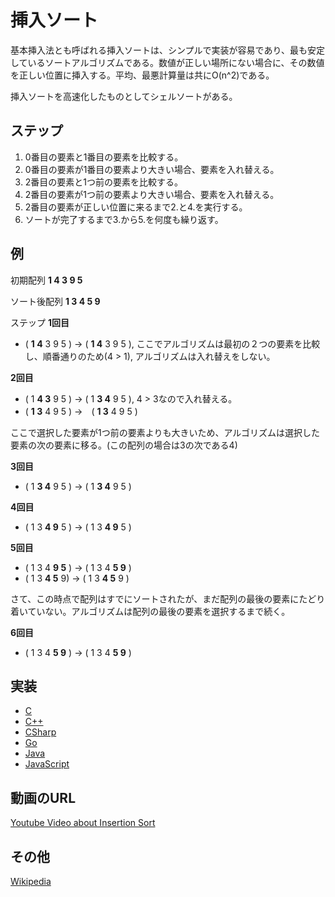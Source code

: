 # 挿入ソート　

基本挿入法とも呼ばれる挿入ソートは、シンプルで実装が容易であり、最も安定しているソートアルゴリズムである。数値が正しい場所にない場合に、その数値を正しい位置に挿入する。平均、最悪計算量は共にO(n^2)である。

挿入ソートを高速化したものとしてシェルソートがある。

## ステップ

1. 0番目の要素と1番目の要素を比較する。
2. 0番目の要素が1番目の要素より大きい場合、要素を入れ替える。
3. 2番目の要素と1つ前の要素を比較する。
4. 2番目の要素が1つ前の要素より大きい場合、要素を入れ替える。
5. 2番目の要素が正しい位置に来るまで2.と4.を実行する。
6. ソートが完了するまで3.から5.を何度も繰り返す。

## 例

初期配列
**1 4 3 9 5**

ソート後配列
**1 3 4 5 9**

ステップ
**1回目**

- ( **1 4** 3 9 5 ) → ( **1 4** 3 9 5 ), ここでアルゴリズムは最初の２つの要素を比較し、順番通りのため(4 > 1), アルゴリズムは入れ替えをしない。

**2回目**

- ( 1 **4 3** 9 5 ) → ( 1 **3 4** 9 5 ), 4 > 3なので入れ替える。
- ( **1 3** 4 9 5 ) →　( **1 3** 4 9 5 )

ここで選択した要素が1つ前の要素よりも大きいため、アルゴリズムは選択した要素の次の要素に移る。(この配列の場合は3の次である4)

**3回目**
- ( 1 **3 4** 9 5 ) → ( 1 **3 4** 9 5 )

**4回目**
- ( 1 3 **4 9** 5 ) → ( 1 3 **4 9** 5 )

**5回目**
- ( 1 3 4 **9 5** ) → ( 1 3 4 **5 9** )
- ( 1 3 **4 5** 9) → ( 1 3 **4 5** 9 )

さて、この時点で配列はすでにソートされたが、まだ配列の最後の要素にたどり着いていない。アルゴリズムは配列の最後の要素を選択するまで続く。

**6回目**
- ( 1 3 4 **5 9** ) → ( 1 3 4 **5 9** )

## 実装

- [C](../../../algorithms/C/sorting/insertion-sort.c)
- [C++](../../../algorithms/CPlusPlus/Sorting/insertion-sort.cpp)
- [CSharp](../../../algorithms/CSharp/src/Sorts/insertion-sort.cs)
- [Go](../../../algorithms/Go/sorting/insertion-sort.go)
- [Java](../../../algorithms/Java/sorting/insertion-sort.java)
- [JavaScript](../../../algorithms/JavaScript/src/sorting/insertion-sort.js)

## 動画のURL

[Youtube Video about Insertion Sort](https://www.youtube.com/watch?v=i-SKeOcBwko)

## その他

[Wikipedia](https://en.wikipedia.org/wiki/Insertion_sort)
